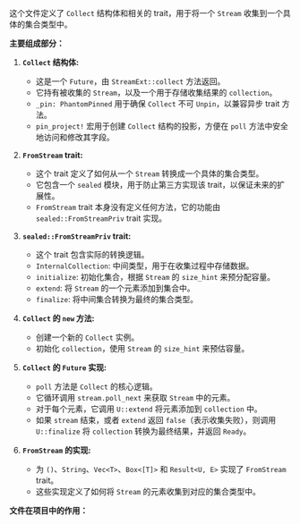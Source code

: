 这个文件定义了 `Collect` 结构体和相关的 trait，用于将一个 `Stream` 收集到一个具体的集合类型中。

**主要组成部分：**

1.  **`Collect` 结构体:**
    *   这是一个 `Future`，由 `StreamExt::collect` 方法返回。
    *   它持有被收集的 `Stream`，以及一个用于存储收集结果的 `collection`。
    *   `_pin: PhantomPinned` 用于确保 `Collect` 不可 `Unpin`，以兼容异步 trait 方法。
    *   `pin_project!` 宏用于创建 `Collect` 结构的投影，方便在 `poll` 方法中安全地访问和修改其字段。

2.  **`FromStream` trait:**
    *   这个 trait 定义了如何从一个 `Stream` 转换成一个具体的集合类型。
    *   它包含一个 `sealed` 模块，用于防止第三方实现该 trait，以保证未来的扩展性。
    *   `FromStream` trait 本身没有定义任何方法，它的功能由 `sealed::FromStreamPriv` trait 实现。

3.  **`sealed::FromStreamPriv` trait:**
    *   这个 trait 包含实际的转换逻辑。
    *   `InternalCollection`: 中间类型，用于在收集过程中存储数据。
    *   `initialize`: 初始化集合，根据 `Stream` 的 `size_hint` 来预分配容量。
    *   `extend`: 将 `Stream` 的一个元素添加到集合中。
    *   `finalize`: 将中间集合转换为最终的集合类型。

4.  **`Collect` 的 `new` 方法:**
    *   创建一个新的 `Collect` 实例。
    *   初始化 `collection`，使用 `Stream` 的 `size_hint` 来预估容量。

5.  **`Collect` 的 `Future` 实现:**
    *   `poll` 方法是 `Collect` 的核心逻辑。
    *   它循环调用 `stream.poll_next` 来获取 `Stream` 中的元素。
    *   对于每个元素，它调用 `U::extend` 将元素添加到 `collection` 中。
    *   如果 `stream` 结束，或者 `extend` 返回 `false`（表示收集失败），则调用 `U::finalize` 将 `collection` 转换为最终结果，并返回 `Ready`。

6.  **`FromStream` 的实现:**
    *   为 `()`、`String`、`Vec<T>`、`Box<[T]>` 和 `Result<U, E>` 实现了 `FromStream` trait。
    *   这些实现定义了如何将 `Stream` 的元素收集到对应的集合类型中。

**文件在项目中的作用：**
